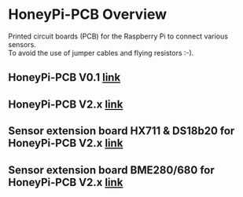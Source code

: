 # HoneyPi-PCB Overview

Printed circuit boards (PCB) for the Raspberry Pi to connect various sensors.   
To avoid the use of jumper cables and flying resistors :-).

## HoneyPi-PCB V0.1 [link](./PCB_V0.1)  

## HoneyPi-PCB V2.x [link](./PCB_V2.x)  
## Sensor extension board HX711 & DS18b20 for HoneyPi-PCB V2.x [link](./PCB_Sensor_Board_2.x_HX711_DS18b20)  
## Sensor extension board BME280/680 for HoneyPi-PCB V2.x [link](./PCB_Sensor_Board_2.x_BME280_680)  
